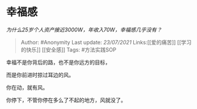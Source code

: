 # 幸福感
*为什么25岁个人资产接近3000W，年收入70W，幸福感几乎没有？*

> Author: #Anonymity
> Last update: *23/07/2021*
> Links:[[爱的痛苦]] [[学习的快乐]] [[安全感]]
> Tags:    #方法实践SOP

幸福不是你背后的路，也不是你远方的目标，

而是你前进时掠过耳边的风。

你在动，就有风。

你停下，不管你停在多么了不起的地方，风就没了。

